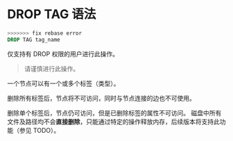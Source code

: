 # DROP TAG 语法

```sql
>>>>>>> fix rebase error
DROP TAG tag_name
```

仅支持有 DROP 权限的用户进行此操作。
> 请谨慎进行此操作。

一个节点可以有一个或多个标签（类型）。

删除所有标签后，节点将不可访问，同时与节点连接的边也不可使用。

删除单个标签后，节点仍可访问，但是已删除标签的属性不可访问。
磁盘中所有文件及路径均不会**直接删除**，只能通过特定的操作释放内存，后续版本将支持此功能（参见 TODO）。

